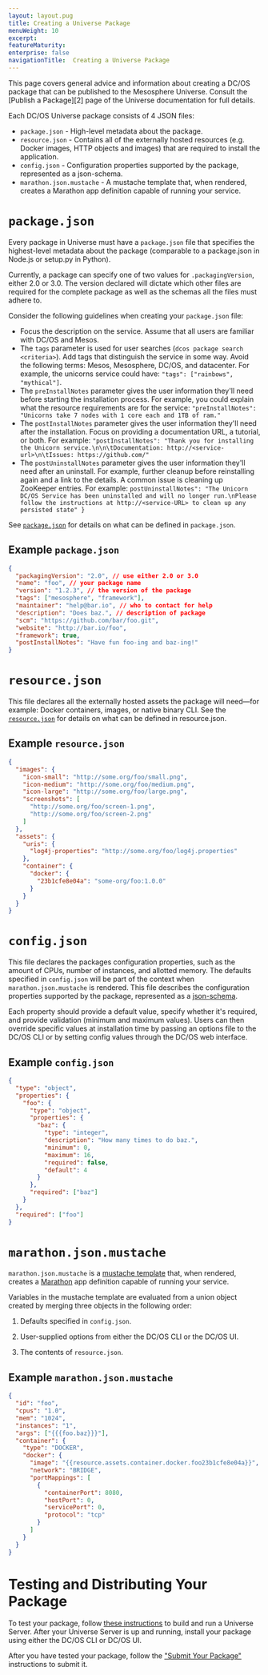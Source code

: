 ```yaml
---
layout: layout.pug
title: Creating a Universe Package
menuWeight: 10
excerpt:
featureMaturity:
enterprise: false
navigationTitle:  Creating a Universe Package
---
```


<!-- This source repo for this topic is https://github.com/dcos/dcos-docs -->


<!-- This source repo for this topic is https://github.com/dcos/dcos-docs -->


<!-- This source repo for this topic is https://github.com/dcos/dcos-docs -->


<!-- This source repo for this topic is https://github.com/dcos/dcos-docs -->


<!-- This source repo for this topic is https://github.com/dcos/dcos-docs -->


<!-- This source repo for this topic is https://github.com/dcos/dcos-docs -->


<!-- This source repo for this topic is https://github.com/dcos/dcos-docs -->


This page covers general advice and information about creating a DC/OS package that can be published to the Mesosphere Universe. Consult the [Publish a Package][2] page of the Universe documentation for full details.

Each DC/OS Universe package consists of 4 JSON files:

* `package.json` - High-level metadata about the package.
* `resource.json` - Contains all of the externally hosted resources (e.g. Docker images, HTTP objects and images) that are required to install the application.
* `config.json` - Configuration properties supported by the package, represented as a json-schema.
* `marathon.json.mustache` - A mustache template that, when rendered, creates a Marathon app definition capable of running your service.

# `package.json`

Every package in Universe must have a `package.json` file that specifies the highest-level metadata about the package (comparable to a package.json in Node.js or setup.py in Python).

Currently, a package can specify one of two values for `.packagingVersion`, either 2.0 or 3.0. The version declared will dictate which other files are required for the complete package as well as the schemas all the files must adhere to.

Consider the following guidelines when creating your `package.json` file:

* Focus the description on the service. Assume that all users are familiar with DC/OS and Mesos.
* The `tags` parameter is used for user searches (`dcos package search <criteria>`). Add tags that distinguish the service in some way. Avoid the following terms: Mesos, Mesosphere, DC/OS, and datacenter. For example, the unicorns service could have: `"tags": ["rainbows", "mythical"]`.
* The `preInstallNotes` parameter gives the user information they'll need before starting the installation process. For example, you could explain what the resource requirements are for the service: `"preInstallNotes": "Unicorns take 7 nodes with 1 core each and 1TB of ram."`
* The `postInstallNotes` parameter gives the user information they'll need after the installation. Focus on providing a documentation URL, a tutorial, or both. For example: `"postInstallNotes": "Thank you for installing the Unicorn service.\n\n\tDocumentation: http://<service-url>\n\tIssues: https://github.com/"`
* The `postUninstallNotes` parameter gives the user information they'll need after an uninstall. For example, further cleanup before reinstalling again and a link to the details. A common issue is cleaning up ZooKeeper entries. For example: `postUninstallNotes": "The Unicorn DC/OS Service has been uninstalled and will no longer run.\nPlease follow the instructions at http://<service-URL> to clean up any persisted state" }`

See [`package.json`](https://github.com/mesosphere/universe#packagejson) for details on what can be defined in `package.json`.

## Example `package.json`

```json
{
  "packagingVersion": "2.0", // use either 2.0 or 3.0
  "name": "foo", // your package name
  "version": "1.2.3", // the version of the package
  "tags": ["mesosphere", "framework"],
  "maintainer": "help@bar.io", // who to contact for help
  "description": "Does baz.", // description of package
  "scm": "https://github.com/bar/foo.git", 
  "website": "http://bar.io/foo", 
  "framework": true,
  "postInstallNotes": "Have fun foo-ing and baz-ing!"
}
```

# `resource.json`

This file declares all the externally hosted assets the package will need—for example: Docker containers, images, or native binary CLI.  See the [`resource.json`](https://github.com/mesosphere/universe#resourcejson) for details on what can be defined in resource.json.

## Example `resource.json`

```json
{
  "images": {
    "icon-small": "http://some.org/foo/small.png",
    "icon-medium": "http://some.org/foo/medium.png",
    "icon-large": "http://some.org/foo/large.png",
    "screenshots": [
      "http://some.org/foo/screen-1.png",
      "http://some.org/foo/screen-2.png"
    ]
  },
  "assets": {
    "uris": {
      "log4j-properties": "http://some.org/foo/log4j.properties"
    },
    "container": {
      "docker": {
        "23b1cfe8e04a": "some-org/foo:1.0.0"
      }
    }
  }
}
```

# `config.json`

This file declares the packages configuration properties, such as the amount of CPUs, number of instances, and allotted memory. The defaults specified in `config.json` will be part of the context when `marathon.json.mustache` is rendered. This file describes the configuration properties supported by the package, represented as a [json-schema](http://spacetelescope.github.io/understanding-json-schema/).

Each property should provide a default value, specify whether it's required, and provide validation (minimum and maximum values). Users can then override specific values at installation time by passing an options file to the DC/OS CLI or by setting config values through the DC/OS web interface.

## Example `config.json`

```json
{
  "type": "object",
  "properties": {
    "foo": {
      "type": "object",
      "properties": {
        "baz": {
          "type": "integer",
          "description": "How many times to do baz.",
          "minimum": 0,
          "maximum": 16,
          "required": false,
          "default": 4
        }
      },
      "required": ["baz"]
    }
  },
  "required": ["foo"]
}
```

# `marathon.json.mustache`

`marathon.json.mustache` is a [mustache template](http://mustache.github.io/) that, when rendered, creates a [Marathon](http://github.com/mesosphere/marathon) app definition capable of running your service.

Variables in the mustache template are evaluated from a union object created by merging three objects in the following order:

1. Defaults specified in `config.json`.

1. User-supplied options from either the DC/OS CLI or the DC/OS UI.

1. The contents of `resource.json`.

## Example `marathon.json.mustache`

```json
{
  "id": "foo",
  "cpus": "1.0",
  "mem": "1024",
  "instances": "1",
  "args": ["{{{foo.baz}}}"],
  "container": {
    "type": "DOCKER",
    "docker": {
      "image": "{{resource.assets.container.docker.foo23b1cfe8e04a}}",
      "network": "BRIDGE",
      "portMappings": [
        {
          "containerPort": 8080,
          "hostPort": 0,
          "servicePort": 0,
          "protocol": "tcp"
        }
      ]
    }
  }
}
```

# Testing and Distributing Your Package

To test your package, follow [these instructions](https://github.com/mesosphere/universe#universe-server) to build and run a Universe Server. After your Universe Server is up and running, install your package using either the DC/OS CLI or DC/OS UI.

After you have tested your package, follow the ["Submit Your Package"](https://github.com/mesosphere/universe#submit-your-package) instructions to submit it.
